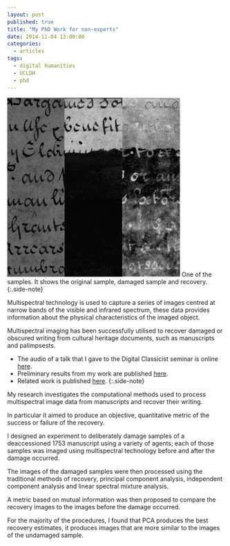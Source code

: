 ```yaml
---
layout: post
published: true
title: "My PhD Work for non‑experts"
date: 2014-11-04 12:00:00
categories: 
  - articles
tags: 
  - digital humanities
  - UCLDH
  - phd
---
```




![One of the samples. It shows the original sample, damaged sample and recovery.](/images/I305R_tryptic.png)
One of the samples. It shows the original sample, damaged sample and recovery.
{:.side-note}

Multispectral technology is used to capture a series of images centred at narrow bands of the visible and infrared spectrum, these data provides information about the physical characteristics of the imaged object. 

Multispectral imaging has been successfully utilised to recover damaged or obscured writing from cultural heritage documents, such as manuscripts and palimpsests. 

- The audio of a talk that I gave to the Digital Classicist seminar is online [here](http://www.digitalclassicist.org/wip/wip2012-05mb.mp3).
- Preliminary results from my work are published [here](http://web4.cs.ucl.ac.uk/staff/t.weyrich/projects/chdestruct/chdestruct.pdf).
- Related work is published [here](http://link.springer.com/chapter/10.1007%2F978-3-642-36700-7_12).
{:.side-note}

My research investigates the computational methods used to process multispectral image data from manuscripts and recover their writing. 

In particular it aimed to produce an objective, quantitative metric of the success or failure of the recovery. 

I designed an experiment to deliberately damage samples of a deaccessioned 1753 manuscript using a variety of agents; each of those samples was imaged using multispectral technology before and after the damage occurred. 

The images of the damaged samples were then processed using the traditional methods of recovery, principal component analysis, independent component analysis and linear spectral mixture analysis. 

A metric based on mutual information was then proposed to compare the recovery images to the images before the damage occurred. 

For the majority of the procedures, I found that PCA produces the best recovery estimates, it produces images that are more similar to the images of the undamaged sample.
